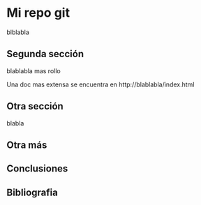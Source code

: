 # Mi repo git

blblabla

## Segunda sección

blablabla mas rollo

Una doc mas extensa se encuentra en http://blablabla/index.html

## Otra sección

blabla

## Otra más

## Conclusiones

## Bibliografia
